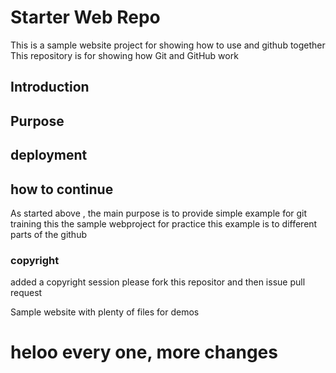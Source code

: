 # Starter Web Repo
This is a sample website project for showing how to use and github together
This repository is for showing how Git and GitHub work
## Introduction
## Purpose
## deployment
## how to continue
 As started above , the main purpose is to provide simple example for git training
this the sample webproject for practice
this example is to different parts of the github
### copyright
added a copyright session 
please fork this repositor and then issue pull request

Sample website with plenty of files for demos

# heloo every one, more changes 